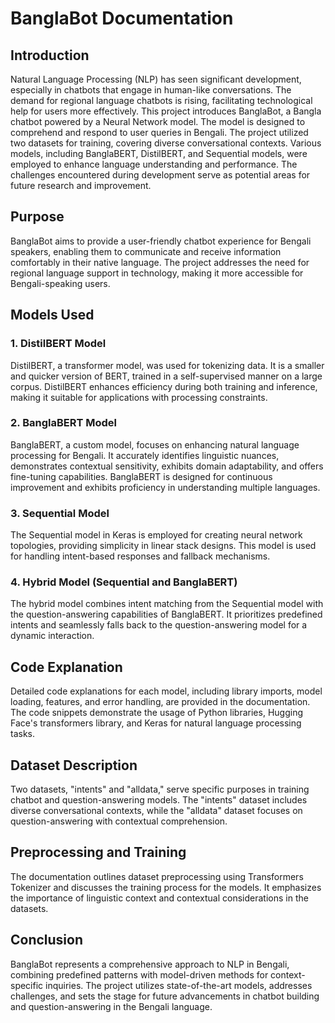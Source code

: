 # BanglaBot Documentation

## Introduction

Natural Language Processing (NLP) has seen significant development, especially in chatbots that engage in human-like conversations. The demand for regional language chatbots is rising, facilitating technological help for users more effectively. This project introduces BanglaBot, a Bangla chatbot powered by a Neural Network model. The model is designed to comprehend and respond to user queries in Bengali. The project utilized two datasets for training, covering diverse conversational contexts. Various models, including BanglaBERT, DistilBERT, and Sequential models, were employed to enhance language understanding and performance. The challenges encountered during development serve as potential areas for future research and improvement.

## Purpose

BanglaBot aims to provide a user-friendly chatbot experience for Bengali speakers, enabling them to communicate and receive information comfortably in their native language. The project addresses the need for regional language support in technology, making it more accessible for Bengali-speaking users.

## Models Used

### 1. DistilBERT Model

DistilBERT, a transformer model, was used for tokenizing data. It is a smaller and quicker version of BERT, trained in a self-supervised manner on a large corpus. DistilBERT enhances efficiency during both training and inference, making it suitable for applications with processing constraints.

### 2. BanglaBERT Model

BanglaBERT, a custom model, focuses on enhancing natural language processing for Bengali. It accurately identifies linguistic nuances, demonstrates contextual sensitivity, exhibits domain adaptability, and offers fine-tuning capabilities. BanglaBERT is designed for continuous improvement and exhibits proficiency in understanding multiple languages.

### 3. Sequential Model

The Sequential model in Keras is employed for creating neural network topologies, providing simplicity in linear stack designs. This model is used for handling intent-based responses and fallback mechanisms.

### 4. Hybrid Model (Sequential and BanglaBERT)

The hybrid model combines intent matching from the Sequential model with the question-answering capabilities of BanglaBERT. It prioritizes predefined intents and seamlessly falls back to the question-answering model for a dynamic interaction.

## Code Explanation

Detailed code explanations for each model, including library imports, model loading, features, and error handling, are provided in the documentation. The code snippets demonstrate the usage of Python libraries, Hugging Face's transformers library, and Keras for natural language processing tasks.

## Dataset Description

Two datasets, "intents" and "alldata," serve specific purposes in training chatbot and question-answering models. The "intents" dataset includes diverse conversational contexts, while the "alldata" dataset focuses on question-answering with contextual comprehension.

## Preprocessing and Training

The documentation outlines dataset preprocessing using Transformers Tokenizer and discusses the training process for the models. It emphasizes the importance of linguistic context and contextual considerations in the datasets.

## Conclusion

BanglaBot represents a comprehensive approach to NLP in Bengali, combining predefined patterns with model-driven methods for context-specific inquiries. The project utilizes state-of-the-art models, addresses challenges, and sets the stage for future advancements in chatbot building and question-answering in the Bengali language.
